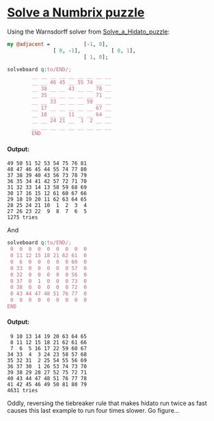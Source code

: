[1]: http://rosettacode.org/wiki/Solve_a_Numbrix_puzzle

# [Solve a Numbrix puzzle][1]

Using the Warnsdorff solver from [Solve_a_Hidato_puzzle](http://rosettacode.org/wiki/Solve_a_Hidato_puzzle):

```perl
my @adjacent =           [-1, 0],
               [ 0, -1],          [ 0, 1],
                         [ 1, 0];
 
solveboard q:to/END/;
        __ __ __ __ __ __ __ __ __
        __ __ 46 45 __ 55 74 __ __
        __ 38 __ __ 43 __ __ 78 __
        __ 35 __ __ __ __ __ 71 __
        __ __ 33 __ __ __ 59 __ __
        __ 17 __ __ __ __ __ 67 __
        __ 18 __ __ 11 __ __ 64 __
        __ __ 24 21 __  1  2 __ __
        __ __ __ __ __ __ __ __ __
        END
```

#### Output:
```
49 50 51 52 53 54 75 76 81
48 47 46 45 44 55 74 77 80
37 38 39 40 43 56 73 78 79
36 35 34 41 42 57 72 71 70
31 32 33 14 13 58 59 68 69
30 17 16 15 12 61 60 67 66
29 18 19 20 11 62 63 64 65
28 25 24 21 10  1  2  3  4
27 26 23 22  9  8  7  6  5
1275 tries
```


And

```perl
solveboard q:to/END/;
 0  0  0  0  0  0  0  0  0
 0 11 12 15 18 21 62 61  0
 0  6  0  0  0  0  0 60  0
 0 33  0  0  0  0  0 57  0
 0 32  0  0  0  0  0 56  0
 0 37  0  1  0  0  0 73  0
 0 38  0  0  0  0  0 72  0
 0 43 44 47 48 51 76 77  0
 0  0  0  0  0  0  0  0  0
END
```

#### Output:
```
 9 10 13 14 19 20 63 64 65
 8 11 12 15 18 21 62 61 66
 7  6  5 16 17 22 59 60 67
34 33  4  3 24 23 58 57 68
35 32 31  2 25 54 55 56 69
36 37 30  1 26 53 74 73 70
39 38 29 28 27 52 75 72 71
40 43 44 47 48 51 76 77 78
41 42 45 46 49 50 81 80 79
4631 tries
```


Oddly, reversing the tiebreaker rule that makes hidato run twice as fast causes this last example to run four times slower. Go figure...